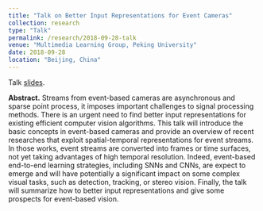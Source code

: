 ```yaml
---
title: "Talk on Better Input Representations for Event Cameras"
collection: research
type: "Talk"
permalink: /research/2018-09-28-talk
venue: "Multimedia Learning Group, Peking University"
date: 2018-09-28
location: "Beijing, China"
---
```


Talk <a href="https://jianing-li.github.io/files/How_to_find_better_input_representations_for_event_based_cameras_data.pdf" target="_blank">slides</a>.

<b>Abstract.</b> Streams from event-based cameras are asynchronous and sparse point process, it imposes important challenges to signal processing methods. There is an urgent need to find better input representations for existing efficient computer vision algorithms. This talk will introduce the basic concepts in event-based cameras and provide an overview of recent researches that exploit spatial-temporal representations for event streams. In those works, event streams are converted into frames or time surfaces, not yet taking advantages of high temporal resolution. Indeed, event-based end-to-end learning strategies, including SNNs and CNNs, are expect to emerge and will have potentially a significant impact on some complex visual tasks, such as detection, tracking, or stereo vision. Finally, the talk will summarize how to better input representations and give some prospects for event-based vision.